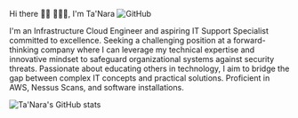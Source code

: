 Hi there 👋🏾 👩🏾‍💻, I'm Ta'Nara
![GitHub](https://github.com/taylortn/taylortn/assets/161537665/55874b4b-9910-448e-a8cd-74ec9c9eb2ed)
<!--

<img src="https://www.canva.com/design/DAF-IPNYsH4/IH4Cw6H-8hgJgMprdH7LRA/edit?utm_content=DAF-IPNYsH4&utm_campaign=designshare&utm_medium=link2&utm_source=sharebutton" alt="banner">
-->
I'm an Infrastructure Cloud Engineer and aspiring IT Support Specialist committed to excellence. Seeking a challenging position at a forward-thinking company where I can leverage my technical expertise and innovative mindset to safeguard organizational systems against security threats. Passionate about educating others in technology, I aim to bridge the gap between complex IT concepts and practical solutions. Proficient in AWS, Nessus Scans, and software installations.

[linkedin]: https://www.linkedin.com/in/taylortanara

![Ta'Nara's GitHub stats](https://github-readme-stats-ebon-chi.vercel.app/api?username=taylortn&show_icons=true&theme=radical)
<!--
**taylortn/taylortn** is a ✨ _special_ ✨ repository because its `README.md` (this file) appears on your GitHub profile.

Here are some ideas to get you started:

- 🔭 I’m currently working on ...
- 🌱 I’m currently learning ...
- 👯 I’m looking to collaborate on ...
- 🤔 I’m looking for help with ...
- 💬 Ask me about ...
- 📫 How to reach me: ...
- 😄 Pronouns: ...
- ⚡ Fun fact: ...
-->
